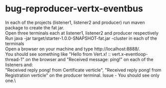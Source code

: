 # bug-reproducer-vertx-eventbus
In each of the projects (listener1, listener2 and producer) run maven package to create the fat jar.\
Open three terminals each at listener1, listener2 and producer respectively\
Run  java -jar target/starter-1.0.0-SNAPSHOT-fat.jar -cluster in each of the terminals\
Open a browser on your machine and type http://localhost:8888/. \
You should see something like "Hello from Vert.x! :: vert.x-eventloop-thread-1" on the browser and "Received message: ping!" on each of the listeners and:\
"Received reply pong! from Certificate verticle", "Received reply pong! from Registration verticle" on the producer terminal. Issue - You should see only one.\

